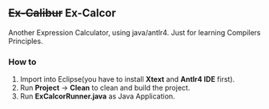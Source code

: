 ~~Ex-Calibur~~ Ex-Calcor
---
Another Expression Calculator, using java/antlr4. Just for learning Compilers Principles.

### How to
1. Import into Eclipse(you have to install **Xtext** and **Antlr4 IDE** first).
2. Run **Project** -> **Clean** to clean and build the project.
3. Run **ExCalcorRunner.java** as Java Application.
